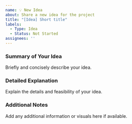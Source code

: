 ```yaml
---
name: 💡 New Idea
about: Share a new idea for the project
title: "[Idea] Short title"
labels: 
  - Type: Idea
  - Status: Not Started
assignees: ''
---
```


### Summary of Your Idea

Briefly and concisely describe your idea.

### Detailed Explanation

Explain the details and feasibility of your idea.

### Additional Notes

Add any additional information or visuals here if available.
